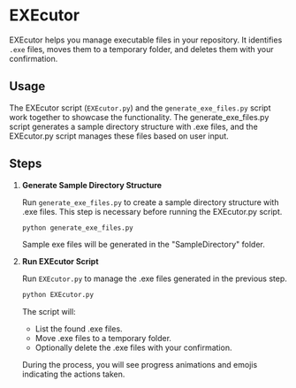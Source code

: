 # EXEcutor

EXEcutor helps you manage executable files in your repository. It identifies `.exe` files, moves them to a temporary folder, and deletes them with your confirmation.

## Usage

The EXEcutor script (`EXEcutor.py`) and the `generate_exe_files.py` script work together to showcase the functionality. The generate_exe_files.py script generates a sample directory structure with .exe files, and the EXEcutor.py script manages these files based on user input.

## Steps

1. **Generate Sample Directory Structure**

   Run `generate_exe_files.py` to create a sample directory structure with .exe files. This step is necessary before running the EXEcutor.py script.

   ```bash
   python generate_exe_files.py
   ```

   Sample exe files will be generated in the "SampleDirectory" folder.

2. **Run EXEcutor Script**

   Run `EXEcutor.py` to manage the .exe files generated in the previous step.

   ```bash
   python EXEcutor.py
   ```

   The script will:

   - List the found .exe files.
   - Move .exe files to a temporary folder.
   - Optionally delete the .exe files with your confirmation.

   During the process, you will see progress animations and emojis indicating the actions taken.
